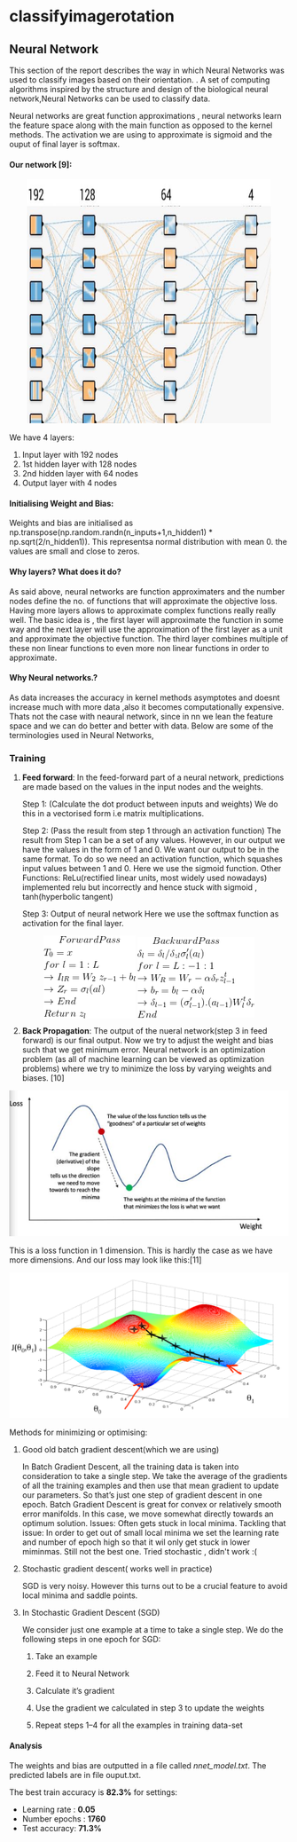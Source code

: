# classifyimagerotation

## Neural Network

This section of the report describes the way in which Neural Networks  was used to classify images based on their orientation. . A set of computing algorithms inspired by the structure and design of the biological neural network,Neural Networks can be used to classify data. 

Neural networks are great function approximations , neural networks learn the feature space along with the main function as opposed to the kernel methods. The activation we are using to approximate is sigmoid and the ouput of final layer is softmax.

#### Our network [9]:
<p align="center"> <img src = 'assets/Capture.JPG' height="440px" width="440px" /> </p>

We have 4 layers:
1. Input layer with 192 nodes
2. 1st hidden layer with 128 nodes
3. 2nd hidden layer with 64 nodes
4. Output layer with 4 nodes

#### Initialising Weight and Bias:
Weights and bias are initialised as  np.transpose(np.random.randn(n_inputs+1,n_hidden1) * np.sqrt(2/n_hidden1)). This representsa normal distribution with mean 0. the values are small and close to zeros.


#### Why layers? What does it do?
As said above, neural networks are function approximaters and the number nodes define the no. of functions that will approximate the objective loss. Having more layers allows to approximate complex functions really really well. The basic idea is , the first layer will approximate the function in some way and the next layer will use the approximation of the first layer as a unit and approximate the objective function. The third layer combines multiple of these non linear functions to even more non linear functions in order to approximate.

#### Why Neural networks.?
As data increases the accuracy in kernel methods asymptotes and doesnt increase much with more data ,also it becomes computationally expensive. Thats not the case with neaural network, since in nn we lean the feature space and we can do better and better with data.
Below are some of the terminologies used in Neural Networks,

### Training

1. **Feed forward**: 
In the feed-forward part of a neural network, predictions are made based on the values in the input nodes and the weights.

   Step 1: (Calculate the dot product between inputs and weights)
We do this in a vectorised form i.e matrix multiplications.

   Step 2: (Pass the result from step 1 through an activation function)
The result from Step 1 can be a set of any values. However, in our output we have the values in the form of 1 and 0. We want our output to be in the same format. To do so we need an activation function, which squashes input values between 1 and 0. Here we use the sigmoid function.
Other Functions: ReLu(rectified linear units, most widely used nowadays) implemented relu but incorrectly and hence stuck with sigmoid , tanh(hyperbolic tangent)

   Step 3: Output of neural network
Here we use the softmax function as activation for the final layer.

<p align="center">
<img align="center" alt="forward" src="assets/forward.gif">
<img align="center" alt="backward" src="assets/backward.gif">
</p>

2. **Back Propagation**: 
The output of the nueral network(step 3 in feed forward) is our final output. Now we try to adjust the weight and bias such that we get minimum error. Neural network is an optimization problem (as all of machine learning can be viewed as optimization problems) where we try to minimize the loss by varying weights and biases. [10]

<p align="center"> <img src = 'assets/backpr.JPG'/> </p>

This is a loss function in 1 dimension. This is hardly the case as we have more dimensions. And our loss may look like this:[11]

<p align="center"> <img src = 'assets/grad_descent.png'/> </p>


Methods for minimizing or optimising:

1. Good old batch gradient descent(which we are using)

   In Batch Gradient Descent, all the training data is taken into consideration to take a single step. We take the average of the gradients of all the training examples and then use that mean gradient to update our parameters. So that’s just one step of gradient descent in one epoch.
Batch Gradient Descent is great for convex or relatively smooth error manifolds. In this case, we move somewhat directly towards an optimum solution.
Issues: Often gets stuck in local minima.
Tackling that issue: In order to get out of small local minima we set the learning rate and number of epoch high so that it wil only get stuck in lower miminmas.
Still not the best one. Tried stochastic , didn't work :(

2. Stochastic gradient descent(  works well in practice) 

   SGD is very noisy. However this turns out to be a crucial feature to avoid local minima and saddle points.

3. In Stochastic Gradient Descent (SGD)

   We consider just one example at a time to take a single step. We do the following steps in one epoch for SGD:
  
    1. Take an example
    
    2. Feed it to Neural Network
    
    3. Calculate it’s gradient
    
    4. Use the gradient we calculated in step 3 to update the weights
    
    5. Repeat steps 1–4 for all the examples in training data-set
 
#### Analysis

The weights and bias are outputted in a file called _nnet_model.txt_.
The predicted labels are in file ouput.txt.

The best train accuracy is **82.3%** for settings:

* Learning rate : **0.05**
* Number epochs : **1760** 
* Test accuracy: **71.3%**
